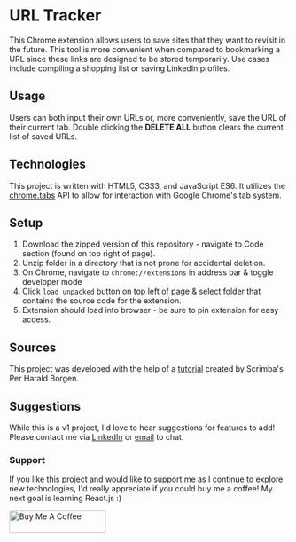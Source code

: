 # URL Tracker

This Chrome extension allows users to save sites that they want to revisit in the future. This tool is more convenient when compared to bookmarking a URL since these links are designed to be stored temporarily. Use cases include compiling a shopping list or saving LinkedIn profiles.

## Usage

Users can both input their own URLs or, more conveniently, save the URL of their current tab. Double clicking the **DELETE ALL** button clears the current list of saved URLs.

## Technologies

This project is written with HTML5, CSS3, and JavaScript ES6. It utilizes the [chrome.tabs](https://developer.chrome.com/docs/extensions/reference/tabs/) API to allow for interaction with Google Chrome's tab system.

## Setup

1. Download the zipped version of this repository - navigate to Code section (found on top right of page).
2. Unzip folder in a directory that is not prone for accidental deletion.
3. On Chrome, navigate to `chrome://extensions` in address bar & toggle developer mode
4. Click `load unpacked` button on top left of page & select folder that contains the source code for the extension.
5. Extension should load into browser - be sure to pin extension for easy access.

## Sources

This project was developed with the help of a [tutorial](https://www.youtube.com/watch?v=jS4aFq5-91M) created by Scrimba's Per Harald Borgen.

## Suggestions

While this is a v1 project, I'd love to hear suggestions for features to add! Please contact me via [LinkedIn](https://www.linkedin.com/in/haashameer/) or [email](hameer@seattleu.edu) to chat.

### Support

If you like this project and would like to support me as I continue to explore new technologies, I'd really appreciate if you could buy me a coffee! My next goal is learning React.js :)

<a href="https://www.buymeacoffee.com/haashimameer" target="_blank"><img src="https://cdn.buymeacoffee.com/buttons/default-orange.png" alt="Buy Me A Coffee" height="41" width="174"></a>

